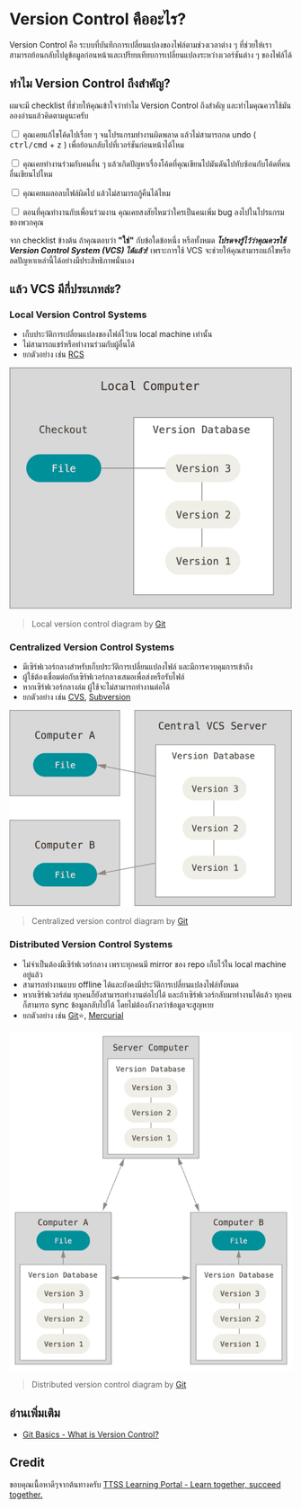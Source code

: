 # Version Control คืออะไร?

Version Control คือ ระบบที่บันทึกการเปลี่ยนแปลงของไฟล์ตามช่วงเวลาต่าง ๆ ที่ช่วยให้เราสามารถย้อนกลับไปดูข้อมูลก่อนหน้าและเปรียบเทียบการเปลี่ยนแปลงระหว่างเวอร์ชันต่าง ๆ ของไฟล์ได้

## ทำไม Version Control ถึงสำคัญ?

ผมจะมี checklist ที่ช่วยให้คุณเข้าใจว่าทำไม Version Control ถึงสำคัญ และทำไมคุณควรใช้มัน ลองอ่านแล้วคิดตามดูนะครับ

<input type="checkbox" /> คุณเคยแก้ไขโค้ดไปเรื่อย ๆ จนโปรแกรมทำงานผิดพลาด แล้วไม่สามารถกด undo (
<kbd>ctrl/cmd</kbd> + <kbd>z</kbd>
) เพื่อย้อนกลับไปที่เวอร์ชันก่อนหน้าได้ไหม

<input type="checkbox" /> คุณเคยทำงานร่วมกับคนอื่น ๆ แล้วเกิดปัญหาเรื่องโค้ดที่คุณเขียนไปมันดันไปทับซ้อนกับโค้ดที่คนอื่นเขียนไปไหม

<input type="checkbox" /> คุณเคยเผลอลบไฟล์ผิดไป แล้วไม่สามารถกู้คืนได้ไหม

<input type="checkbox" /> ตอนที่คุณทำงานกับเพื่อนร่วมงาน คุณเคยสงสัยไหมว่าใครเป็นคนเพิ่ม bug ลงไปในโปรแกรมของพวกคุณ

จาก checklist ข้างต้น ถ้าคุณตอบว่า **"ใช่"** กับข้อใดข้อหนึ่ง หรือทั้งหมด **_โปรดจงรู้ไว้ว่าคุณควรใช้ Version Control System (VCS) ได้แล้ว!_**
เพราะการใช้ VCS จะช่วยให้คุณสามารถแก้ไขหรือลดปัญหาเหล่านี้ได้อย่างมีประสิทธิภาพนั่นเอง

## แล้ว VCS มีกี่ประเภทล่ะ?

### Local Version Control Systems

- เก็บประวัติการเปลี่ยนแปลงของไฟล์ไว้บน local machine เท่านั้น
- ไม่สามารถแชร์หรือทำงานร่วมกับผู้อื่นได้
- ยกตัวอย่าง เช่น [RCS](https://www.gnu.org/software/rcs/)

![Local version control diagram](./images/local-version-control-diagram.png)

> Local version control diagram by [Git](https://git-scm.com/book/en/v2/Getting-Started-About-Version-Control)

### Centralized Version Control Systems

- มีเซิร์ฟเวอร์กลางสำหรับเก็บประวัติการเปลี่ยนแปลงไฟล์ และมีการควบคุมการเข้าถึง
- ผู้ใช้ต้องเชื่อมต่อกับเซิร์ฟเวอร์กลางเสมอเพื่อส่งหรือรับไฟล์
- หากเซิร์ฟเวอร์กลางล่ม ผู้ใช้จะไม่สามารถทำงานต่อได้
- ยกตัวอย่าง เช่น [CVS](https://savannah.nongnu.org/projects/cvs), [Subversion](https://subversion.apache.org/)

![Centralized version control diagram](./images/centralized-version-control-diagram.png)

> Centralized version control diagram by [Git](https://git-scm.com/book/en/v2/Getting-Started-About-Version-Control)

### Distributed Version Control Systems

- ไม่จำเป็นต้องมีเซิร์ฟเวอร์กลาง เพราะทุกคนมี mirror ของ repo เก็บไว้ใน local machine อยู่แล้ว
- สามารถทำงานแบบ offline ได้และยังคงมีประวัติการเปลี่ยนแปลงไฟล์ทั้งหมด
- หากเซิร์ฟเวอร์ล่ม ทุกคนก็ยังสามารถทำงานต่อไปได้ และถ้าเซิร์ฟเวอร์กลับมาทำงานได้แล้ว ทุกคนก็สามารถ sync ข้อมูลกลับไปได้ โดยไม่ต้องกังวลว่าข้อมูลจะสูญหาย
- ยกตัวอย่าง เช่น [Git](https://git-scm.com/)⭐️, [Mercurial](https://www.mercurial-scm.org/)

![Distributed version control diagram](./images/distributed-version-control-diagram.png)

> Distributed version control diagram by [Git](https://git-scm.com/book/en/v2/Getting-Started-About-Version-Control)

## อ่านเพิ่มเติม

- [Git Basics - What is Version Control?](https://git-scm.com/book/en/v2/Getting-Started-About-Version-Control)

## Credit
ขอบคุณเนื้อหาดีๆจากต้นทางครับ [TTSS Learning Portal - Learn together, succeed together.](https://learning-ttss.vercel.app/portal.html)
